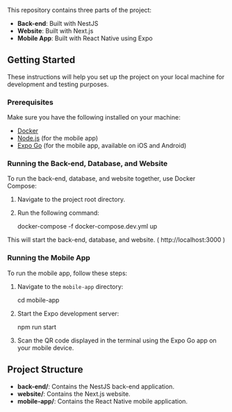 
This repository contains three parts of the project:
- **Back-end**: Built with NestJS
- **Website**: Built with Next.js
- **Mobile App**: Built with React Native using Expo

## Getting Started

These instructions will help you set up the project on your local machine for development and testing purposes.

### Prerequisites

Make sure you have the following installed on your machine:
- [Docker](https://www.docker.com/)
- [Node.js](https://nodejs.org/) (for the mobile app)
- [Expo Go](https://expo.dev/client) (for the mobile app, available on iOS and Android)

### Running the Back-end, Database, and Website

To run the back-end, database, and website together, use Docker Compose:

1. Navigate to the project root directory.
2. Run the following command:

    docker-compose -f docker-compose.dev.yml up

This will start the back-end, database, and website. ( http://localhost:3000 )

### Running the Mobile App

To run the mobile app, follow these steps:

1. Navigate to the `mobile-app` directory:
    
    cd mobile-app

2. Start the Expo development server:

    npm run start

3. Scan the QR code displayed in the terminal using the Expo Go app on your mobile device.

## Project Structure

- **back-end/**: Contains the NestJS back-end application.
- **website/**: Contains the Next.js website.
- **mobile-app/**: Contains the React Native mobile application.

